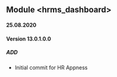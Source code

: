 ## Module <hrms_dashboard>

#### 25.08.2020
#### Version 13.0.1.0.0
##### ADD
- Initial commit for HR Appness

